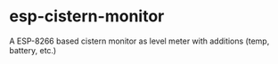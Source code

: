# esp-cistern-monitor
A ESP-8266 based cistern monitor as level meter with additions (temp, battery, etc.)
